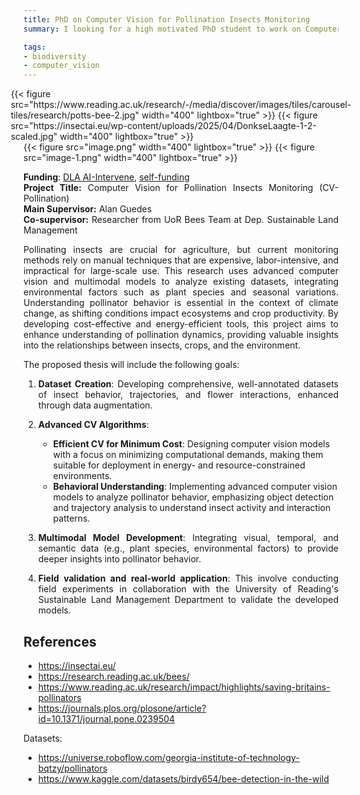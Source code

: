 ```yaml
---
title: PhD on Computer Vision for Pollination Insects Monitoring 
summary: I looking for a high motivated PhD student to work on Computer Visions for diversity. See more below.

tags:
- biodiversity
- computer_vision
---
```


<div style="display: flex; justify-content: center; align-items: center; padding: 0; margin: 0;">
  {{< figure src="https://www.reading.ac.uk/research/-/media/discover/images/tiles/carousel-tiles/research/potts-bee-2.jpg" width="400" lightbox="true" >}}
  {{< figure src="https://insectai.eu/wp-content/uploads/2025/04/DonkseLaagte-1-2-scaled.jpg" width="400" lightbox="true" >}}
</div>
<div style="display: flex; justify-content: center; align-items: center; padding: 0; margin: 0;">
  {{< figure src="image.png"  width="400" lightbox="true" >}}
  {{< figure src="image-1.png"  width="400" lightbox="true" >}}
</div>

<style>
p {
    text-align: justify;
}
</style>

**Funding**: [DLA AI-Intervene](https://research.reading.ac.uk/ai-intervene/), [self-funding](https://www.reading.ac.uk/computer-science/phd)  
**Project Title:** Computer Vision for Pollination Insects Monitoring (CV-Pollination)  
**Main Supervisor:** Alan Guedes  
**Co-supervisor:** Researcher from UoR Bees Team at Dep. Sustainable Land Management  

Pollinating insects are crucial for agriculture, but current monitoring methods rely on manual techniques that are expensive, labor-intensive, and impractical for large-scale use. This research uses advanced computer vision and multimodal models to analyze existing datasets, integrating environmental factors such as plant species and seasonal variations. Understanding pollinator behavior is essential in the context of climate change, as shifting conditions impact ecosystems and crop productivity. By developing cost-effective and energy-efficient tools, this project aims to enhance understanding of pollination dynamics, providing valuable insights into the relationships between insects, crops, and the environment.

The proposed thesis will include the following goals:

1. **Dataset Creation**: Developing comprehensive, well-annotated datasets of insect behavior, trajectories, and flower interactions, enhanced through data augmentation.
2. **Advanced CV Algorithms**:
    * **Efficient CV for Minimum Cost**: Designing computer vision models with a focus on minimizing computational demands, making them suitable for deployment in energy- and resource-constrained environments.
    * **Behavioral Understanding**: Implementing advanced computer vision models to analyze pollinator behavior, emphasizing object detection and trajectory analysis to understand insect activity and interaction patterns.
3. **Multimodal Model Development**: Integrating visual, temporal, and semantic data (e.g., plant species, environmental factors) to provide deeper insights into pollinator behavior.

4. **Field validation and real-world application**: This involve conducting field experiments in collaboration with the University of Reading's Sustainable Land Management Department to validate the developed models.

## References

* https://insectai.eu/
* https://research.reading.ac.uk/bees/
* https://www.reading.ac.uk/research/impact/highlights/saving-britains-pollinators
* https://journals.plos.org/plosone/article?id=10.1371/journal.pone.0239504

Datasets:

* https://universe.roboflow.com/georgia-institute-of-technology-bqtzy/pollinators
* https://www.kaggle.com/datasets/birdy654/bee-detection-in-the-wild
